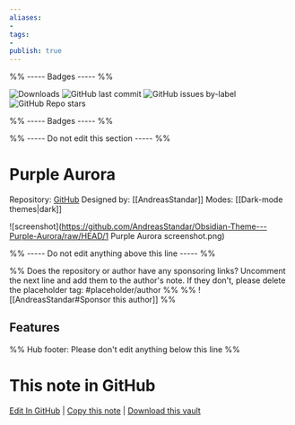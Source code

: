 ```yaml
---
aliases:
- 
tags: 
- 
publish: true
---
```


%% ----- Badges ----- %%

![Downloads](https://img.shields.io/badge/downloads-9516-573E7A?style=for-the-badge&logo=)
![GitHub last commit](https://img.shields.io/github/last-commit/AndreasStandar/Obsidian-Theme---Purple-Aurora?color=573E7A&label=last%20update&logo=github&style=for-the-badge)
![GitHub issues by-label](https://img.shields.io/github/issues/AndreasStandar/Obsidian-Theme---Purple-Aurora/help%20wanted?color=573E7A&logo=github&style=for-the-badge) 
![GitHub Repo stars](https://img.shields.io/github/stars/AndreasStandar/Obsidian-Theme---Purple-Aurora?color=573E7A&logo=github&style=for-the-badge)

%% ----- Badges ----- %%

%% ----- Do not edit this section ----- %%

# Purple Aurora

Repository: [GitHub](https://github.com/AndreasStandar/Obsidian-Theme---Purple-Aurora)
Designed by: [[AndreasStandar]]
Modes: [[Dark-mode themes|dark]]



![screenshot](https://github.com/AndreasStandar/Obsidian-Theme---Purple-Aurora/raw/HEAD/1 Purple Aurora screenshot.png)

%% ----- Do not edit anything above this line ----- %% 

%% Does the repository or author have any sponsoring links? Uncomment the next line and add them to the author's note. If they don't, please delete the placeholder tag: #placeholder/author %%
%% ![[AndreasStandar#Sponsor this author]] %%


## Features



%% Hub footer: Please don't edit anything below this line %%

# This note in GitHub

<span class="git-footer">[Edit In GitHub](https://github.dev/obsidian-community/obsidian-hub/blob/main/02%20-%20Community%20Expansions/02.05%20All%20Community%20Expansions/Themes/Purple%20Aurora.md "git-hub-edit-note") | [Copy this note](https://raw.githubusercontent.com/obsidian-community/obsidian-hub/main/02%20-%20Community%20Expansions/02.05%20All%20Community%20Expansions/Themes/Purple%20Aurora.md "git-hub-copy-note") | [Download this vault](https://github.com/obsidian-community/obsidian-hub/archive/refs/heads/main.zip "git-hub-download-vault") </span>
